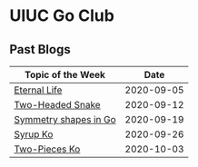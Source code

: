 # UIUC Go Club 

## Past Blogs

|   Topic of the Week                                           |   Date            |   
|   ------------------                                          |   ----------      |
| [Eternal Life](blogs/2020-09-05/eternal-life)                 |   2020-09-05      |
| [Two-Headed Snake](blogs/2020-09-12/two-headed-snake)         |   2020-09-12      |
| [Symmetry shapes in Go](blogs/2020-09-19/symmetry-points)     |   2020-09-19      | 
| [Syrup Ko](blogs/2020-09-26/syrup-ko)                         |   2020-09-26      |
| [Two-Pieces Ko](blogs/2020-10-03/two-pieces-ko.md)            |   2020-10-03      |

<!-- <table>
    <th>
        <td>Topic of the Week</td>  
        <td>Date</td>
    </th>
    <tr>
        <td>[Eternal Life](blogs/2020-09-05/eternal-life)</td>   
        <td>2020-09-05</td>
    </tr>
    <tr>
        <td>[Two-Headed Snake](blogs/2020-09-12/two-headed-snake)</td>   
        <td>2020-09-12</td>
    </tr>
    <tr>
        <td>[Symmetry shapes in Go](blogs/2020-09-19/symmetry-points)</td>   
        <td>2020-09-19</td>
    </tr>
    <tr>
        <td>[Syrup Ko](blogs/2020-09-26/syrup-ko)</td>   
        <td>2020-09-26</td>
    </tr>
</table> -->



